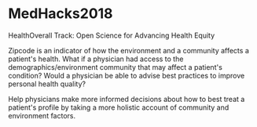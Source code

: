 # MedHacks2018
HealthOverall
Track: Open Science for Advancing Health Equity

Zipcode is an indicator of how the environment and a community affects a patient's health. What if a physician had access to the demographics/environment community that may affect a patient's condition? Would a physician be able to advise best practices to improve personal health quality? 


Help physicians make more informed decisions about how to best treat a patient's profile by taking a more holistic account of community and environment factors. 
